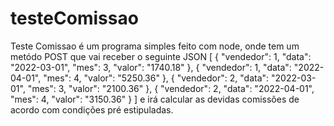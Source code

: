# testeComissao

Teste Comissao é um programa simples feito com node, onde tem um metódo POST que vai receber o seguinte JSON
[
    {
        "vendedor": 1,
        "data": "2022-03-01",
        "mes": 3,
        "valor": "1740.18"
    },
    {
        "vendedor": 1,
        "data": "2022-04-01",
        "mes": 4,
        "valor": "5250.36"
    },
    {
        "vendedor": 2,
        "data": "2022-03-01",
        "mes": 3,
        "valor": "2100.36"
    },
    {
        "vendedor": 2,
        "data": "2022-04-01",
        "mes": 4,
        "valor": "3150.36"
    }
]
e irá calcular as devidas comissões de acordo com condições pré estipuladas.

